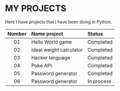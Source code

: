 # MY PROJECTS 

Here I have projects that I have been doing in Python.

| Number    | Name project           | Status            |
|:---------:|:-----------------------|:--------------------|
| 01        | Hello World game       | Completed      |
| 02        | Ideal weight calculator| Completed      |
| 03        | Hacker language        | Completed      |
| 04        | Poke API               | Completed      |
| 05        | Password generator     | Completed      |
| 06        | Password generator     | In process      |
